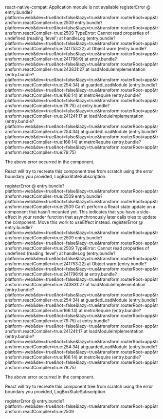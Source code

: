 react-native-compat: Application module is not available
registerError @ entry.bundle?platform=web&dev=true&hot=false&lazy=true&transform.routerRoot=app&transform.reactCompiler=true:2509
entry.bundle?platform=web&dev=true&hot=false&lazy=true&transform.routerRoot=app&transform.reactCompiler=true:2509 TypeError: Cannot read properties of undefined (reading 'level')
    at handleLog (entry.bundle?platform=web&dev=true&hot=false&lazy=true&transform.routerRoot=app&transform.reactCompiler=true:241753:22)
    at Object.warn (entry.bundle?platform=web&dev=true&hot=false&lazy=true&transform.routerRoot=app&transform.reactCompiler=true:241796:9)
    at entry.bundle?platform=web&dev=true&hot=false&lazy=true&transform.routerRoot=app&transform.reactCompiler=true:243831:27
    at loadModuleImplementation (entry.bundle?platform=web&dev=true&hot=false&lazy=true&transform.routerRoot=app&transform.reactCompiler=true:254:34)
    at guardedLoadModule (entry.bundle?platform=web&dev=true&hot=false&lazy=true&transform.routerRoot=app&transform.reactCompiler=true:166:14)
    at metroRequire (entry.bundle?platform=web&dev=true&hot=false&lazy=true&transform.routerRoot=app&transform.reactCompiler=true:79:75)
    at entry.bundle?platform=web&dev=true&hot=false&lazy=true&transform.routerRoot=app&transform.reactCompiler=true:241241:17
    at loadModuleImplementation (entry.bundle?platform=web&dev=true&hot=false&lazy=true&transform.routerRoot=app&transform.reactCompiler=true:254:34)
    at guardedLoadModule (entry.bundle?platform=web&dev=true&hot=false&lazy=true&transform.routerRoot=app&transform.reactCompiler=true:166:14)
    at metroRequire (entry.bundle?platform=web&dev=true&hot=false&lazy=true&transform.routerRoot=app&transform.reactCompiler=true:79:75)

The above error occurred in the <ContextNavigator> component.

React will try to recreate this component tree from scratch using the error boundary you provided, LogBoxStateSubscription.

registerError @ entry.bundle?platform=web&dev=true&hot=false&lazy=true&transform.routerRoot=app&transform.reactCompiler=true:2509
entry.bundle?platform=web&dev=true&hot=false&lazy=true&transform.routerRoot=app&transform.reactCompiler=true:2509 Can't perform a React state update on a component that hasn't mounted yet. This indicates that you have a side-effect in your render function that asynchronously later calls tries to update the component. Move this work to useEffect instead.
registerError @ entry.bundle?platform=web&dev=true&hot=false&lazy=true&transform.routerRoot=app&transform.reactCompiler=true:2509
entry.bundle?platform=web&dev=true&hot=false&lazy=true&transform.routerRoot=app&transform.reactCompiler=true:2509 TypeError: Cannot read properties of undefined (reading 'level')
    at handleLog (entry.bundle?platform=web&dev=true&hot=false&lazy=true&transform.routerRoot=app&transform.reactCompiler=true:241753:22)
    at Object.warn (entry.bundle?platform=web&dev=true&hot=false&lazy=true&transform.routerRoot=app&transform.reactCompiler=true:241796:9)
    at entry.bundle?platform=web&dev=true&hot=false&lazy=true&transform.routerRoot=app&transform.reactCompiler=true:243831:27
    at loadModuleImplementation (entry.bundle?platform=web&dev=true&hot=false&lazy=true&transform.routerRoot=app&transform.reactCompiler=true:254:34)
    at guardedLoadModule (entry.bundle?platform=web&dev=true&hot=false&lazy=true&transform.routerRoot=app&transform.reactCompiler=true:166:14)
    at metroRequire (entry.bundle?platform=web&dev=true&hot=false&lazy=true&transform.routerRoot=app&transform.reactCompiler=true:79:75)
    at entry.bundle?platform=web&dev=true&hot=false&lazy=true&transform.routerRoot=app&transform.reactCompiler=true:241241:17
    at loadModuleImplementation (entry.bundle?platform=web&dev=true&hot=false&lazy=true&transform.routerRoot=app&transform.reactCompiler=true:254:34)
    at guardedLoadModule (entry.bundle?platform=web&dev=true&hot=false&lazy=true&transform.routerRoot=app&transform.reactCompiler=true:166:14)
    at metroRequire (entry.bundle?platform=web&dev=true&hot=false&lazy=true&transform.routerRoot=app&transform.reactCompiler=true:79:75)

The above error occurred in the <ContextNavigator> component.

React will try to recreate this component tree from scratch using the error boundary you provided, LogBoxStateSubscription.

registerError @ entry.bundle?platform=web&dev=true&hot=false&lazy=true&transform.routerRoot=app&transform.reactCompiler=true:2509